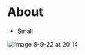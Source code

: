 # About

- Small 



![Image 8-9-22 at 20 14](https://user-images.githubusercontent.com/17109075/189251898-d0c0eeaf-be11-46ff-8bb7-d0a55f3a1cb8.jpg)
